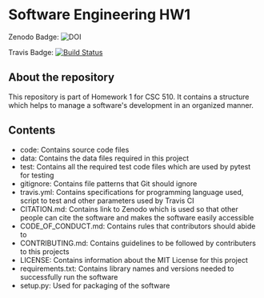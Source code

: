 # Software Engineering HW1

Zenodo Badge: ![DOI](https://zenodo.org/badge/DOI/10.5281/zenodo.3986930.svg)


Travis Badge: [![Build Status](https://travis-ci.com/nazia-alam/SoftwareEngineeringHW1.svg?branch=master)](https://travis-ci.com/nazia-alam/SoftwareEngineeringHW1)


## About the repository

This repository is part of Homework 1 for CSC 510. It contains a structure which helps to manage a software's development in an organized manner.

## Contents

- code: Contains source code files
- data: Contains the data files required in this project
- test: Contains all the required test code files which are used by pytest for testing
- gitignore: Contains file patterns that Git should ignore 
- travis.yml: Contains specifications for programming language used, script to test and other parameters used by Travis CI
- CITATION.md: Contains link to Zenodo which is used so that other people can cite the software and makes the software easily accessible
- CODE_OF_CONDUCT.md: Contains rules that contributors should abide to 
- CONTRIBUTING.md: Contains guidelines to be followed by contributers to this projects
- LICENSE: Contains information about the MIT License for this project
- requirements.txt: Contains library names and versions needed to successfully run the software
- setup.py: Used for packaging of the software
